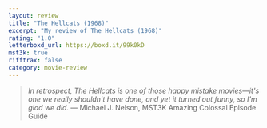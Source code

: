 ```yaml
---
layout: review
title: "The Hellcats (1968)"
excerpt: "My review of The Hellcats (1968)"
rating: "1.0"
letterboxd_url: https://boxd.it/99k0kD
mst3k: true
rifftrax: false
category: movie-review
---
```


<blockquote><i>In retrospect, The Hellcats is one of those happy mistake movies—it's one we really shouldn't have done, and yet it turned out funny, so I'm glad we did.</i> — Michael J. Nelson, MST3K Amazing Colossal Episode Guide</blockquote>
